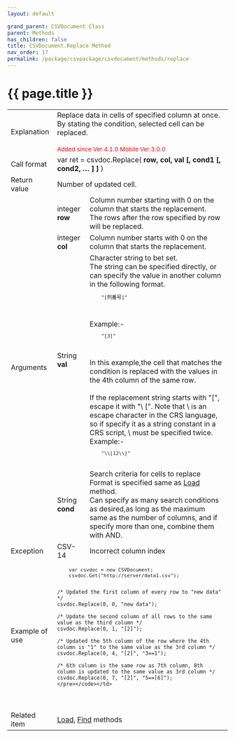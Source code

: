 ```yaml
---
layout: default

grand_parent: CSVDocument Class
parent: Methods
has_children: false
title: CSVDocument.Replace Method
nav_order: 17
permalink: /package/csvpackage/csvdocument/methods/replace
---
```

# {{ page.title }}

<table>
  <tr>
    <td>Explanation</td>
    <td colspan="2">Replace data in cells of specified column at once.<br>By stating the condition, selected cell can be replaced.<br><br><small><span style="color:red">Added since Ver.4.1.0 Mobile Ver.3.0.0</span></small></td>
  </tr>
  <tr>
    <td>Call format</td>
    <td colspan="2">var ret = csvdoc.Replace( <b>row, col, val [, cond1 [, cond2, … ] ]</b> )</td>
  </tr>
  <tr>
    <td>Return value</td>
    <td colspan="2">Number of updated cell.</td>
  </tr>  
  <tr>
    <td rowspan="4">Arguments</td>
    <td>integer <b>row</b></td>
    <td>Column number starting with 0 on the column that starts the replacement.<br>The rows after the row specified by row will be replaced.</td>
  </tr>
  <tr>
    <td>integer <b>col</b></td>
    <td>Column number starts with 0 on the column that starts the replacement.</td>
  </tr>
  <tr>
    <td>String <b>val</b></td>
    <td>Character string to bet set.<br>The string can be specified directly, or can specify the value in another column in the following format.<br><code><pre>
    "[列番号]"
    </pre></code><br>Example:-<code><pre>
    "[3]"
    </pre></code><br>In this example,the cell that matches the condition is replaced with the values in the 4th column of the same row.<br><br>If the replacement string starts with "[", escape it with "\ [". Note that \ is an escape character in the CRS language, so if specify it as a string constant in a CRS script, \ must be specified twice.<br>Example:-<code><pre>
    "\\[12\\]"
    </pre></code></td>
  </tr>
  <tr>
    <td>String <b>cond</b></td>
    <td>Search criteria for cells to replace<br>Format is specified same as <a href="/package/csvpackage/csvdocument/methods/load">Load</a> method.<br>Can specify as many search conditions as desired,as long as the maximum same as the number of columns, and if specify more than one, combine them with AND.</td>
  </tr>
  <tr>
    <td>Exception</td>
    <td>CSV-14</td>
    <td>Incorrect column index</td>
  </tr>
  <tr>
    <td>Example of use</td>
    <td colspan="2"><code><pre>
    var csvdoc = new CSVDocument;
    csvdoc.Get("http://server/data1.csv");
    
    /* Updated the first column of every row to "new data" */
    csvdoc.Replace(0, 0, "new data");
    
    /* Update the second column of all rows to the same value as the third column */
    csvdoc.Replace(0, 1, "[2]");
    
    /* Updated the 5th column of the row where the 4th column is "1" to the same value as the 3rd column */
    csvdoc.Replace(0, 4, "[2]", "3==1");
    
    /* 6th column is the same row as 7th column, 8th column is updated to the same value as 3rd column */
    csvdoc.Replace(0, 7, "[2]", "5==[6]");
    </pre></code></td>
  </tr>
  <tr>
    <td>Related item</td>
    <td colspan="2"><a href="/package/csvpackage/csvdocument/methods/load">Load</a>, <a href="/package/csvpackage/csvdocument/methods/find">Find</a> methods</td>
  </tr>
</table>



